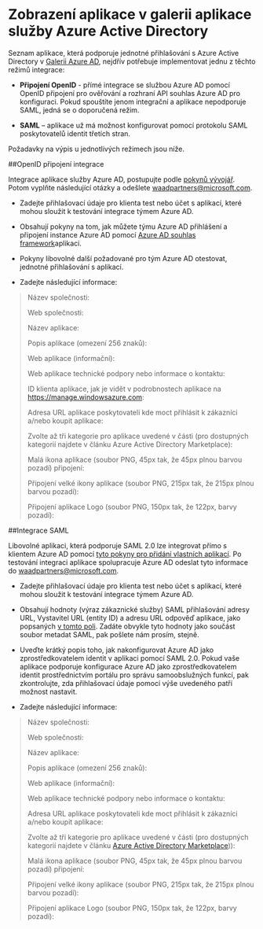 <properties
   pageTitle="Zobrazení aplikace v galerii aplikace služby Azure Active Directory"
   description="Jak získat seznam aplikace, která podporuje jednotné přihlašování v galerii Azure Active Directory | Microsoft Azure"
   services="active-directory"
   documentationCenter="dev-center-name"
   authors="bryanla"
   manager="mbaldwin"
   editor=""/>

<tags
   ms.service="active-directory"
   ms.devlang="na"
   ms.topic="article"
   ms.tgt_pltfrm="na"
   ms.workload="identity"
   ms.date="09/16/2016"
   ms.author="mbaldwin"/>


# <a name="listing-your-application-in-the-azure-active-directory-application-gallery"></a>Zobrazení aplikace v galerii aplikace služby Azure Active Directory

Seznam aplikace, která podporuje jednotné přihlašování s Azure Active Directory v [Galerii Azure AD](https://azure.microsoft.com/marketplace/active-directory/all/), nejdřív potřebuje implementovat jednu z těchto režimů integrace:

* **Připojení OpenID** - přímé integrace se službou Azure AD pomocí OpenID připojení pro ověřování a rozhraní API souhlas Azure AD pro konfiguraci. Pokud spouštíte jenom integrační a aplikace nepodporuje SAML, jedná se o doporučená režim.

* **SAML** – aplikace už má možnost konfigurovat pomocí protokolu SAML poskytovatelů identit třetích stran.

Požadavky na výpis u jednotlivých režimech jsou níže.

##<a name="openid-connect-integration"></a>OpenID připojení integrace

Integrace aplikace služby Azure AD, postupujte podle [pokynů vývojář](active-directory-authentication-scenarios.md). Potom vyplňte následující otázky a odešlete waadpartners@microsoft.com.

* Zadejte přihlašovací údaje pro klienta test nebo účet s aplikací, které mohou sloužit k testování integrace týmem Azure AD.  

* Obsahují pokyny na tom, jak můžete týmu Azure AD přihlášení a připojení instance Azure AD pomocí [Azure AD souhlas framework](active-directory-integrating-applications.md#overview-of-the-consent-framework)aplikaci. 

* Pokyny libovolné další požadované pro tým Azure AD otestovat, jednotné přihlašování s aplikací. 

* Zadejte následující informace:

> Název společnosti:
> 
> Web společnosti:
> 
> Název aplikace:
> 
> Popis aplikace (omezení 256 znaků):
> 
> Web aplikace (informační):
> 
> Web aplikace technické podpory nebo informace o kontaktu:
> 
> ID klienta aplikace, jak je vidět v podrobnostech aplikace na https://manage.windowsazure.com:
> 
> Adresa URL aplikace poskytovateli kde moct přihlásit k zákazníci a/nebo koupit aplikace:
> 
> Zvolte až tři kategorie pro aplikace uvedené v části (pro dostupných kategorií najdete v článku Azure Active Directory Marketplace):
> 
> Malá ikona aplikace (soubor PNG, 45px tak, že 45px plnou barvou pozadí) připojení:
> 
> Připojení velké ikony aplikace (soubor PNG, 215px tak, že 215px plnou barvou pozadí):
> 
> Připojení aplikace Logo (soubor PNG, 150px tak, že 122px, barvy pozadí):

##<a name="saml-integration"></a>Integrace SAML

Libovolné aplikaci, která podporuje SAML 2.0 lze integrovat přímo s klientem Azure AD pomocí [tyto pokyny pro přidání vlastních aplikací](active-directory-saas-custom-apps.md). Po testování integraci aplikace spolupracuje Azure AD odeslat tyto informace do <waadpartners@microsoft.com>.

* Zadejte přihlašovací údaje pro klienta test nebo účet s aplikací, které mohou sloužit k testování integrace týmem Azure AD.  

* Obsahují hodnoty (výraz zákaznické služby) SAML přihlašování adresy URL, Vystavitel URL (entity ID) a adresu URL odpověď aplikace, jako popsaných [v tomto poli](active-directory-saas-custom-apps.md). Zadáte obvykle tyto hodnoty jako součást soubor metadat SAML, pak pošlete nám prosím, stejně.

* Uveďte krátký popis toho, jak nakonfigurovat Azure AD jako zprostředkovatelem identit v aplikaci pomocí SAML 2.0. Pokud vaše aplikace podporuje konfigurace Azure AD jako zprostředkovatelem identit prostřednictvím portálu pro správu samoobslužných funkcí, pak zkontrolujte, zda přihlašovací údaje pomocí výše uvedeného patří možnost nastavit.

* Zadejte následující informace:

> Název společnosti:
> 
> Web společnosti:
> 
> Název aplikace:
> 
> Popis aplikace (omezení 256 znaků):
> 
> Web aplikace (informační):
> 
> Web aplikace technické podpory nebo informace o kontaktu:
> 
> Adresa URL aplikace poskytovateli kde moct přihlásit k zákazníci a/nebo koupit aplikace:
> 
> Zvolte až tři kategorie pro aplikace uvedené v části (pro dostupných kategorií najdete v článku [Azure Active Directory Marketplace](https://azure.microsoft.com/marketplace/active-directory/))):
> 
> Malá ikona aplikace (soubor PNG, 45px tak, že 45px plnou barvou pozadí) připojení:
> 
> Připojení velké ikony aplikace (soubor PNG, 215px tak, že 215px plnou barvou pozadí):
> 
> Připojení aplikace Logo (soubor PNG, 150px tak, že 122px, barvy pozadí):
